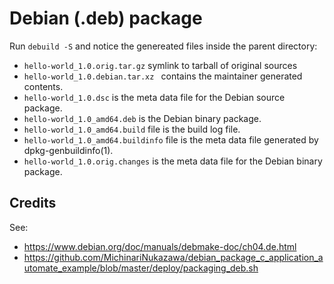 # Debian (.deb) package 


Run `debuild -S` and notice the genereated files inside the parent directory:

- `hello-world_1.0.orig.tar.gz`  symlink to tarball of original sources
- `hello-world_1.0.debian.tar.xz `  contains the maintainer generated contents.
- `hello-world_1.0.dsc`   is the meta data file for the Debian source package.
- `hello-world_1.0_amd64.deb`   is the Debian binary package.
- `hello-world_1.0_amd64.build`  file is the build log file.
- `hello-world_1.0_amd64.buildinfo`  file is the meta data file generated by dpkg-genbuildinfo(1).
- `hello-world_1.0.orig.changes`  is the meta data file for the Debian binary package.


## Credits

See:
- https://www.debian.org/doc/manuals/debmake-doc/ch04.de.html
- https://github.com/MichinariNukazawa/debian_package_c_application_automate_example/blob/master/deploy/packaging_deb.sh